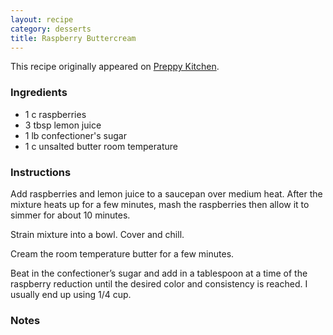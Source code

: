 ```yaml
---
layout: recipe
category: desserts
title: Raspberry Buttercream
---
```


This recipe originally appeared on [Preppy Kitchen](https://preppykitchen.com/raspberry-buttercream/).

### Ingredients

-   1 c raspberries
-   3 tbsp lemon juice
-   1 lb confectioner's sugar
-   1 c unsalted butter room temperature

### Instructions

Add raspberries and lemon juice to a saucepan over medium heat. After the mixture heats up for a few minutes, mash the raspberries then allow it to simmer for about 10 minutes.

Strain mixture into a bowl. Cover and chill.

Cream the room temperature butter for a few minutes.

Beat in the confectioner’s sugar and add in a tablespoon at a time of the raspberry reduction until the desired color and consistency is reached. I usually end up using 1/4 cup.

### Notes


